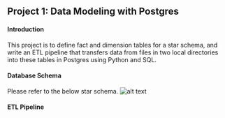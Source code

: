 ## Project 1: Data Modeling with Postgres

#### Introduction
This project is to define fact and dimension tables for a star schema, and write an ETL pipeline that transfers data from files in two local directories into these tables in Postgres using Python and SQL.

#### Database Schema
Please refer to the below star schema.
![alt text](http://url/to/img.png)

#### ETL Pipeline
